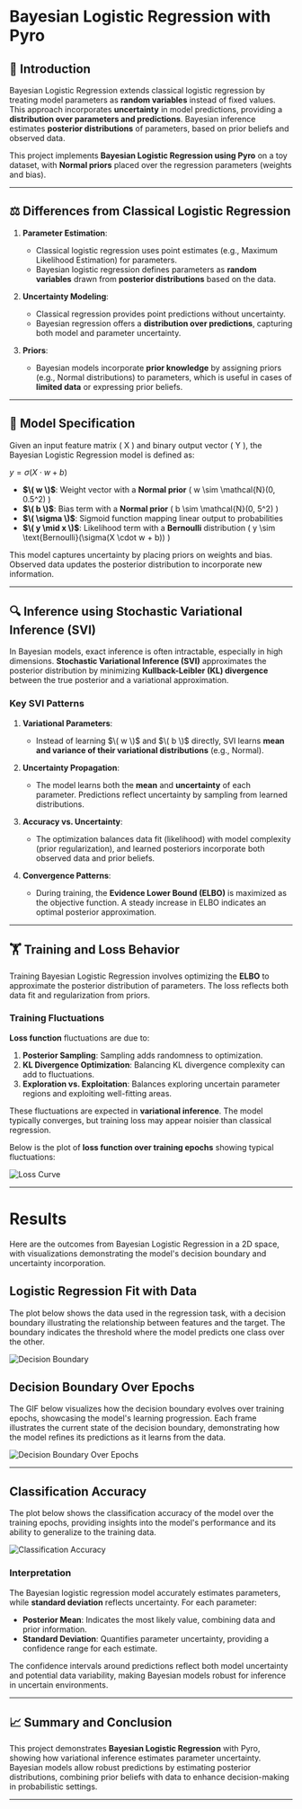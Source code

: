 # Bayesian Logistic Regression with Pyro

## 📘 Introduction

Bayesian Logistic Regression extends classical logistic regression by treating model parameters as **random variables** instead of fixed values. This approach incorporates **uncertainty** in model predictions, providing a **distribution over parameters and predictions**. Bayesian inference estimates **posterior distributions** of parameters, based on prior beliefs and observed data.

This project implements **Bayesian Logistic Regression using Pyro** on a toy dataset, with **Normal priors** placed over the regression parameters (weights and bias).

---

## ⚖️ Differences from Classical Logistic Regression

1. **Parameter Estimation**:
   - Classical logistic regression uses point estimates (e.g., Maximum Likelihood Estimation) for parameters.
   - Bayesian logistic regression defines parameters as **random variables** drawn from **posterior distributions** based on the data.

2. **Uncertainty Modeling**:
   - Classical regression provides point predictions without uncertainty.
   - Bayesian regression offers a **distribution over predictions**, capturing both model and parameter uncertainty.

3. **Priors**:
   - Bayesian models incorporate **prior knowledge** by assigning priors (e.g., Normal distributions) to parameters, which is useful in cases of **limited data** or expressing prior beliefs.

---

## 🧩 Model Specification
Given an input feature matrix \( X \) and binary output vector \( Y \), the Bayesian Logistic Regression model is defined as:

$y = \sigma(X \cdot w + b)$

- **$\( w \)$**: Weight vector with a **Normal prior** \( w \sim \mathcal{N}(0, 0.5^2) \)
- **$\( b \)$**: Bias term with a **Normal prior** \( b \sim \mathcal{N}(0, 5^2) \)
- **$\( \sigma \)$**: Sigmoid function mapping linear output to probabilities
- **$\( y \mid x \)$**: Likelihood term with a **Bernoulli** distribution \( y \sim \text{Bernoulli}(\sigma(X \cdot w + b)) \)

This model captures uncertainty by placing priors on weights and bias. Observed data updates the posterior distribution to incorporate new information.

---

## 🔍 Inference using Stochastic Variational Inference (SVI)

In Bayesian models, exact inference is often intractable, especially in high dimensions. **Stochastic Variational Inference (SVI)** approximates the posterior distribution by minimizing **Kullback-Leibler (KL) divergence** between the true posterior and a variational approximation.

### Key SVI Patterns

1. **Variational Parameters**:
   - Instead of learning $\( w \)$ and $\( b \)$ directly, SVI learns **mean and variance of their variational distributions** (e.g., Normal).

2. **Uncertainty Propagation**:
   - The model learns both the **mean** and **uncertainty** of each parameter. Predictions reflect uncertainty by sampling from learned distributions.

3. **Accuracy vs. Uncertainty**:
   - The optimization balances data fit (likelihood) with model complexity (prior regularization), and learned posteriors incorporate both observed data and prior beliefs.

4. **Convergence Patterns**:
   - During training, the **Evidence Lower Bound (ELBO)** is maximized as the objective function. A steady increase in ELBO indicates an optimal posterior approximation.

---

## 🏋️ Training and Loss Behavior

Training Bayesian Logistic Regression involves optimizing the **ELBO** to approximate the posterior distribution of parameters. The loss reflects both data fit and regularization from priors.

### Training Fluctuations

**Loss function** fluctuations are due to:
1. **Posterior Sampling**: Sampling adds randomness to optimization.
2. **KL Divergence Optimization**: Balancing KL divergence complexity can add to fluctuations.
3. **Exploration vs. Exploitation**: Balances exploring uncertain parameter regions and exploiting well-fitting areas.

These fluctuations are expected in **variational inference**. The model typically converges, but training loss may appear noisier than classical regression.

Below is the plot of **loss function over training epochs** showing typical fluctuations:

![Loss Curve](plots/Log_loss.png)


---

# Results

Here are the outcomes from Bayesian Logistic Regression in a 2D space, with visualizations demonstrating the model's decision boundary and uncertainty incorporation.

## Logistic Regression Fit with Data

The plot below shows the data used in the regression task, with a decision boundary illustrating the relationship between features and the target. The boundary indicates the threshold where the model predicts one class over the other.

![Decision Boundary](plots/DB.png)


## Decision Boundary Over Epochs

The GIF below visualizes how the decision boundary evolves over training epochs, showcasing the model's learning progression. Each frame illustrates the current state of the decision boundary, demonstrating how the model refines its predictions as it learns from the data.

![Decision Boundary Over Epochs](plot/decision_boundary.gif)

---
## Classification Accuracy

The plot below shows the classification accuracy of the model over the training epochs, providing insights into the model's performance and its ability to generalize to the training data.

![Classification Accuracy](plots/Accuracy.png)

### Interpretation

The Bayesian logistic regression model accurately estimates parameters, while **standard deviation** reflects uncertainty. For each parameter:
- **Posterior Mean**: Indicates the most likely value, combining data and prior information.
- **Standard Deviation**: Quantifies parameter uncertainty, providing a confidence range for each estimate.

The confidence intervals around predictions reflect both model uncertainty and potential data variability, making Bayesian models robust for inference in uncertain environments.

---

## 📈 Summary and Conclusion

This project demonstrates **Bayesian Logistic Regression** with Pyro, showing how variational inference estimates parameter uncertainty. Bayesian models allow robust predictions by estimating posterior distributions, combining prior beliefs with data to enhance decision-making in probabilistic settings.

---


